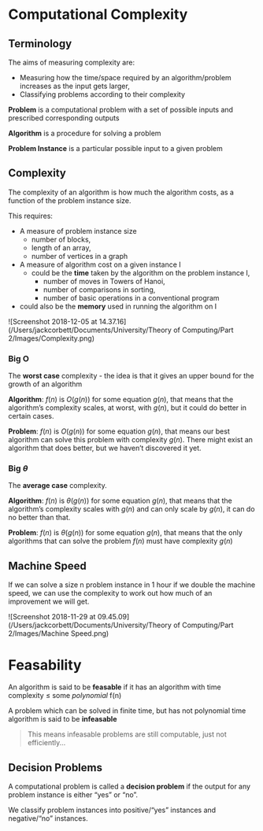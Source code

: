 # Computational Complexity

## Terminology

The aims of measuring complexity are:

- Measuring how the time/space required by an algorithm/problem increases as the input gets larger,
- Classifying problems according to their complexity

**Problem** is a computational problem with a set of possible inputs and prescribed corresponding outputs

**Algorithm** is a procedure for solving a problem

**Problem Instance** is a particular possible input to a given problem

## Complexity

The complexity of an algorithm is how much the algorithm costs, as a function of the problem instance size.

This requires: 

- A measure of problem instance size
  - number of blocks,
  - length of an array,
  - number of vertices in a graph
- A measure of algorithm cost on a given instance I
  - could be the **time** taken by the algorithm on the problem instance I,
    - number of moves in Towers of Hanoi,
    - number of comparisons in sorting,
    - number of basic operations in a conventional program
- could also be the **memory** used in running the algorithm on I

![Screenshot 2018-12-05 at 14.37.16](/Users/jackcorbett/Documents/University/Theory of Computing/Part 2/Images/Complexity.png)

### Big O

The **worst case** complexity - the idea is that it gives an upper bound for the growth of an algorithm

**Algorithm**: $f(n)$ is $O(g(n))$ for some equation $g(n)$, that means that the algorithm’s complexity scales, at worst, with $g(n)$, but it could do better in certain cases.

**Problem**: $f(n)$ is $O(g(n))$ for some equation $g(n)$, that means our best algorithm can solve this problem with complexity $g(n)$. There might exist an algorithm that does better, but we haven’t discovered it yet.

### Big $\theta$ 

The **average case** complexity. 

**Algorithm**: $f(n)$ is $\theta(g(n))$ for some equation $g(n)$, that means that the algorithm’s complexity scales with $g(n)$ and can only scale by $g(n)$, it can do no better than that.

**Problem**: $f(n)$ is $\theta(g(n))$ for some equation $g(n)$, that means that the only algorithms that can solve the problem $f(n)$ must have complexity $g(n)$

## Machine Speed

If we can solve a size n problem instance in 1 hour if we double the machine speed, we can use the complexity to work out how much of an improvement we will get.

![Screenshot 2018-11-29 at 09.45.09](/Users/jackcorbett/Documents/University/Theory of Computing/Part 2/Images/Machine Speed.png)

# Feasability

An algorithm is said to be **feasable** if it has an algorithm with time complexity $\leq$ some *polynomial* f(n)

A problem which can be solved in finite time, but has not polynomial time algorithm is said to be **infeasable**

> This means infeasable problems are still computable, just not efficiently...

## Decision Problems

A computational problem is called a **decision problem** if the output for any problem instance is either “yes” or “no”.

We classify problem instances into positive/“yes” instances and negative/“no” instances.
